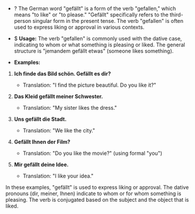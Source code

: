 + ? The German word "gefällt" is a form of the verb "gefallen," which means "to like" or "to please." "Gefällt" specifically refers to the third-person singular form in the present tense. The verb "gefallen" is often used to express liking or approval in various contexts.

+ $ **Usage:** The verb "gefallen" is commonly used with the dative case, indicating to whom or what something is pleasing or liked. The general structure is "jemandem gefällt etwas" (someone likes something).

+ **Examples:**
1. **Ich finde das Bild schön. Gefällt es dir?**
    
    - Translation: "I find the picture beautiful. Do you like it?"
2. **Das Kleid gefällt meiner Schwester.**
    
    - Translation: "My sister likes the dress."
3. **Uns gefällt die Stadt.**
    
    - Translation: "We like the city."
4. **Gefällt Ihnen der Film?**
    
    - Translation: "Do you like the movie?" (using formal "you")
5. **Mir gefällt deine Idee.**
    
    - Translation: "I like your idea."

In these examples, "gefällt" is used to express liking or approval. The dative pronouns (dir, meiner, Ihnen) indicate to whom or for whom something is pleasing. The verb is conjugated based on the subject and the object that is liked.